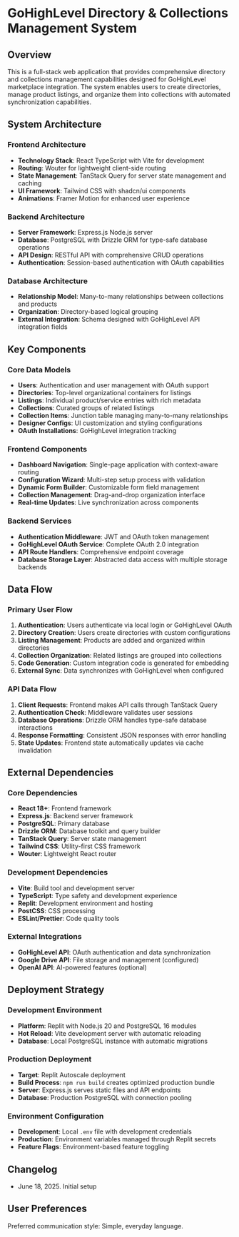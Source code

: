 # GoHighLevel Directory & Collections Management System

## Overview

This is a full-stack web application that provides comprehensive directory and collections management capabilities designed for GoHighLevel marketplace integration. The system enables users to create directories, manage product listings, and organize them into collections with automated synchronization capabilities.

## System Architecture

### Frontend Architecture
- **Technology Stack**: React TypeScript with Vite for development
- **Routing**: Wouter for lightweight client-side routing
- **State Management**: TanStack Query for server state management and caching
- **UI Framework**: Tailwind CSS with shadcn/ui components
- **Animations**: Framer Motion for enhanced user experience

### Backend Architecture
- **Server Framework**: Express.js Node.js server
- **Database**: PostgreSQL with Drizzle ORM for type-safe database operations
- **API Design**: RESTful API with comprehensive CRUD operations
- **Authentication**: Session-based authentication with OAuth capabilities

### Database Architecture
- **Relationship Model**: Many-to-many relationships between collections and products
- **Organization**: Directory-based logical grouping
- **External Integration**: Schema designed with GoHighLevel API integration fields

## Key Components

### Core Data Models
- **Users**: Authentication and user management with OAuth support
- **Directories**: Top-level organizational containers for listings
- **Listings**: Individual product/service entries with rich metadata
- **Collections**: Curated groups of related listings
- **Collection Items**: Junction table managing many-to-many relationships
- **Designer Configs**: UI customization and styling configurations
- **OAuth Installations**: GoHighLevel integration tracking

### Frontend Components
- **Dashboard Navigation**: Single-page application with context-aware routing
- **Configuration Wizard**: Multi-step setup process with validation
- **Dynamic Form Builder**: Customizable form field management
- **Collection Management**: Drag-and-drop organization interface
- **Real-time Updates**: Live synchronization across components

### Backend Services
- **Authentication Middleware**: JWT and OAuth token management
- **GoHighLevel OAuth Service**: Complete OAuth 2.0 integration
- **API Route Handlers**: Comprehensive endpoint coverage
- **Database Storage Layer**: Abstracted data access with multiple storage backends

## Data Flow

### Primary User Flow
1. **Authentication**: Users authenticate via local login or GoHighLevel OAuth
2. **Directory Creation**: Users create directories with custom configurations
3. **Listing Management**: Products are added and organized within directories
4. **Collection Organization**: Related listings are grouped into collections
5. **Code Generation**: Custom integration code is generated for embedding
6. **External Sync**: Data synchronizes with GoHighLevel when configured

### API Data Flow
1. **Client Requests**: Frontend makes API calls through TanStack Query
2. **Authentication Check**: Middleware validates user sessions
3. **Database Operations**: Drizzle ORM handles type-safe database interactions
4. **Response Formatting**: Consistent JSON responses with error handling
5. **State Updates**: Frontend state automatically updates via cache invalidation

## External Dependencies

### Core Dependencies
- **React 18+**: Frontend framework
- **Express.js**: Backend server framework
- **PostgreSQL**: Primary database
- **Drizzle ORM**: Database toolkit and query builder
- **TanStack Query**: Server state management
- **Tailwind CSS**: Utility-first CSS framework
- **Wouter**: Lightweight React router

### Development Dependencies
- **Vite**: Build tool and development server
- **TypeScript**: Type safety and development experience
- **Replit**: Development environment and hosting
- **PostCSS**: CSS processing
- **ESLint/Prettier**: Code quality tools

### External Integrations
- **GoHighLevel API**: OAuth authentication and data synchronization
- **Google Drive API**: File storage and management (configured)
- **OpenAI API**: AI-powered features (optional)

## Deployment Strategy

### Development Environment
- **Platform**: Replit with Node.js 20 and PostgreSQL 16 modules
- **Hot Reload**: Vite development server with automatic reloading
- **Database**: Local PostgreSQL instance with automatic migrations

### Production Deployment
- **Target**: Replit Autoscale deployment
- **Build Process**: `npm run build` creates optimized production bundle
- **Server**: Express.js serves static files and API endpoints
- **Database**: Production PostgreSQL with connection pooling

### Environment Configuration
- **Development**: Local `.env` file with development credentials
- **Production**: Environment variables managed through Replit secrets
- **Feature Flags**: Environment-based feature toggling

## Changelog

- June 18, 2025. Initial setup

## User Preferences

Preferred communication style: Simple, everyday language.